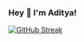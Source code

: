 ### Hey 👋 I'm Aditya!

[![GitHub Streak](https://github-readme-streak-stats.herokuapp.com?user=adityasgit-hub&theme=dark)](https://git.io/streak-stats)

<!--
**adityasgit-hub/adityasgit-hub** is a ✨ _special_ ✨ repository because its `README.md` (this file) appears on your GitHub profile.

Here are some ideas to get you started:

- 🌱 I’m currently learning ...
- 🔭 I’m currently working on ...
- 👯 I’m looking to collaborate on ...
- 🤔 I’m looking for help with ...
- 💬 Ask me about ...
- 📫 How to reach me: ...
- 😄 Pronouns: ...
- ⚡ Fun fact: ...
-->
